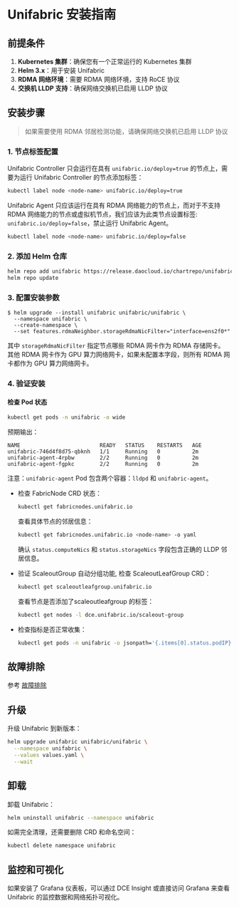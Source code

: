 # Unifabric 安装指南

## 前提条件

1. **Kubernetes 集群**：确保您有一个正常运行的 Kubernetes 集群
2. **Helm 3.x**：用于安装 Unifabric
3. **RDMA 网络环境**：需要 RDMA 网络环境，支持 RoCE 协议
4. **交换机 LLDP 支持**：确保网络交换机已启用 LLDP 协议

## 安装步骤

> 如果需要使用 RDMA 邻居检测功能，请确保网络交换机已启用 LLDP 协议

### 1. 节点标签配置

Unifabric Controller 只会运行在具有 `unifabric.io/deploy=true` 的节点上，需要为运行 Unifabric Controller 的节点添加标签：

```bash
kubectl label node <node-name> unifabric.io/deploy=true
```

Unifabric Agent 只应该运行在具有 RDMA 网络能力的节点上，而对于不支持 RDMA 网络能力的节点或虚拟机节点，我们应该为此类节点设置标签: `unifabric.io/deploy=false`，禁止运行 Unifabric Agent。

```bash
kubectl label node <node-name> unifabric.io/deploy=false
```

### 2. 添加 Helm 仓库

```bash
helm repo add unifabric https://release.daocloud.io/chartrepo/unifabric
helm repo update
```

### 3. 配置安装参数

```shell
$ helm upgrade --install unifabric unifabric/unifabric \
  --namespace unifabric \
  --create-namespace \
  --set features.rdmaNeighbor.storageRdmaNicFilter="interface=ens2f0*"
```

其中 `storageRdmaNicFilter` 指定节点哪些 RDMA 网卡作为 RDMA 存储网卡。
其他 RDMA 网卡作为 GPU 算力网络网卡，如果未配置本字段，则所有 RDMA 网卡都作为 GPU 算力网络网卡。

### 4. 验证安装

#### 检查 Pod 状态

```bash
kubectl get pods -n unifabric -o wide
```

预期输出：

```
NAME                         READY   STATUS    RESTARTS   AGE
unifabric-746d4f8d75-qbknh   1/1     Running   0          2m
unifabric-agent-4rpbw        2/2     Running   0          2m
unifabric-agent-fgpkc        2/2     Running   0          2m
```

注意：`unifabric-agent` Pod 包含两个容器：`lldpd` 和 `unifabric-agent`。

- 检查 FabricNode CRD 状态：

    ```bash
    kubectl get fabricnodes.unifabric.io
    ```

    查看具体节点的邻居信息：

    ```bash
    kubectl get fabricnodes.unifabric.io <node-name> -o yaml
    ```

    确认 `status.computeNics` 和 `status.storageNics` 字段包含正确的 LLDP 邻居信息。

- 验证 ScaleoutGroup 自动分组功能, 检查 ScaleoutLeafGroup CRD：

    ```bash
    kubectl get scaleoutleafgroup.unifabric.io
    ```

    查看节点是否添加了scaleoutleafgroup 的标签：

    ```bash
    kubectl get nodes -l dce.unifabric.io/scaleout-group
    ```

- 检查指标是否正常收集：

    ```bash
    kubectl get pods -n unifabric -o jsonpath='{.items[0].status.podIP}' | xargs -I {} curl {}:5026/metrics
    ```

## 故障排除

参考 [故障排除](troubleshooting.md)

## 升级

升级 Unifabric 到新版本：

```bash
helm upgrade unifabric unifabric/unifabric \
  --namespace unifabric \
  --values values.yaml \
  --wait
```

## 卸载

卸载 Unifabric：

```bash
helm uninstall unifabric --namespace unifabric
```

如需完全清理，还需要删除 CRD 和命名空间：

```bash
kubectl delete namespace unifabric
```

## 监控和可视化

如果安装了 Grafana 仪表板，可以通过 DCE Insight 或直接访问 Grafana 来查看 Unifabric 的监控数据和网络拓扑可视化。
